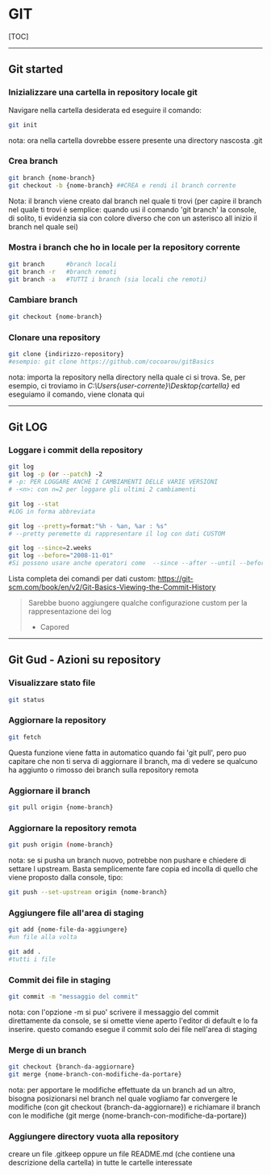 # 												**GIT**

[TOC]



------

## **Git started** 

### Inizializzare una cartella in repository locale git

Navigare nella cartella desiderata ed eseguire il comando: 

```bash
git init
```

nota: ora nella cartella dovrebbe essere presente una directory nascosta .git

### Crea branch

```bash
git branch {nome-branch}
git checkout -b {nome-branch} ##CREA e rendi il branch corrente
```

Nota: il branch viene creato dal branch nel quale ti trovi (per capire il branch nel quale ti trovi è semplice: quando usi il comando 'git branch' la console, di solito, ti evidenzia sia con colore diverso che con un asterisco all inizio il branch nel quale sei)

### Mostra i branch che ho in locale per la repository corrente ###

```bash
git branch		#branch locali
git branch -r	#branch remoti 
git branch -a	#TUTTI i branch (sia locali che remoti)
```

### Cambiare branch

```bash
git checkout {nome-branch}
```

### Clonare una repository

```bash
git clone {indirizzo-repository} 
#esempio: git clone https://github.com/cocoarou/gitBasics
```

nota: importa la repository nella directory nella quale ci si trova. Se, per esempio, ci troviamo in 
*C:\Users\{user-corrente}\Desktop\{cartella}* ed eseguiamo il comando, viene clonata qui

------

## Git LOG

### Loggare i commit della repository 

```bash
git log
git log -p (or --patch) -2
# -p: PER LOGGARE ANCHE I CAMBIAMENTI DELLE VARIE VERSIONI
# -<n>: con n=2 per loggare gli ultimi 2 cambiamenti 

git log --stat
#LOG in forma abbreviata

git log --pretty=format:"%h - %an, %ar : %s"
# --pretty peremette di rappresentare il log con dati CUSTOM

git log --since=2.weeks
git log --before="2008-11-01" 
#Si possono usare anche operatori come  --since --after --until --before ed accettano diversi formati di data					
```

Lista completa dei comandi per dati custom:
https://git-scm.com/book/en/v2/Git-Basics-Viewing-the-Commit-History

> Sarebbe buono aggiungere qualche configurazione custom per la rappresentazione dei log
>
> - Capored

------

## **Git Gud - Azioni su repository**

### Visualizzare stato file

```bash
git status
```

### Aggiornare la repository

```bash
git fetch
```

Questa funzione viene fatta in automatico quando fai 'git pull', pero puo capitare che non ti serva di aggiornare il branch, ma di vedere se qualcuno ha aggiunto o rimosso dei branch sulla repository remota

### Aggiornare il branch

```bash
git pull origin {nome-branch}
```

### Aggiornare la repository remota

```bash
git push origin (nome-branch}
```

nota: se si pusha un branch nuovo, potrebbe non pushare e chiedere di settare l upstream. 
Basta semplicemente fare copia ed incolla di quello che viene proposto dalla console, tipo:

```bash
git push --set-upstream origin {nome-branch}
```

### Aggiungere file all'area di staging

```bash
git add {nome-file-da-aggiungere}
#un file alla volta

git add .
#tutti i file
```

### Commit dei file in staging

```bash
git commit -m "messaggio del commit"
```

nota: con l'opzione -m si puo' scrivere il messaggio del commit direttamente da console, se si omette viene aperto l'editor di default e lo fa inserire.
questo comando esegue il commit solo dei file nell'area di staging

### Merge di un branch

```bash
git checkout {branch-da-aggiornare}
git merge {nome-branch-con-modifiche-da-portare}
```


nota: per apportare le modifiche effettuate da un branch ad un altro, bisogna posizionarsi nel branch nel quale vogliamo far convergere le modifiche (con git checkout {branch-da-aggiornare})
e richiamare il branch con le modifiche (git merge {nome-branch-con-modifiche-da-portare})

### Aggiungere directory vuota alla repository

creare un file .gitkeep oppure un file README.md (che contiene una descrizione della cartella) in tutte le cartelle interessate

